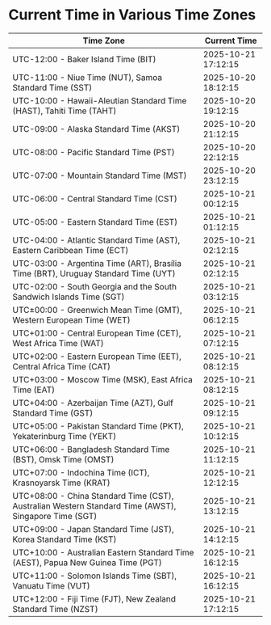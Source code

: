 # Current Time in Various Time Zones

| Time Zone | Current Time |
|-----------|--------------|
| UTC-12:00 - Baker Island Time (BIT) | 2025-10-21 17:12:15 |
| UTC-11:00 - Niue Time (NUT), Samoa Standard Time (SST) | 2025-10-20 18:12:15 |
| UTC-10:00 - Hawaii-Aleutian Standard Time (HAST), Tahiti Time (TAHT) | 2025-10-20 19:12:15 |
| UTC-09:00 - Alaska Standard Time (AKST) | 2025-10-20 21:12:15 |
| UTC-08:00 - Pacific Standard Time (PST) | 2025-10-20 22:12:15 |
| UTC-07:00 - Mountain Standard Time (MST) | 2025-10-20 23:12:15 |
| UTC-06:00 - Central Standard Time (CST) | 2025-10-21 00:12:15 |
| UTC-05:00 - Eastern Standard Time (EST) | 2025-10-21 01:12:15 |
| UTC-04:00 - Atlantic Standard Time (AST), Eastern Caribbean Time (ECT) | 2025-10-21 02:12:15 |
| UTC-03:00 - Argentina Time (ART), Brasília Time (BRT), Uruguay Standard Time (UYT) | 2025-10-21 02:12:15 |
| UTC-02:00 - South Georgia and the South Sandwich Islands Time (SGT) | 2025-10-21 03:12:15 |
| UTC±00:00 - Greenwich Mean Time (GMT), Western European Time (WET) | 2025-10-21 06:12:15 |
| UTC+01:00 - Central European Time (CET), West Africa Time (WAT) | 2025-10-21 07:12:15 |
| UTC+02:00 - Eastern European Time (EET), Central Africa Time (CAT) | 2025-10-21 08:12:15 |
| UTC+03:00 - Moscow Time (MSK), East Africa Time (EAT) | 2025-10-21 08:12:15 |
| UTC+04:00 - Azerbaijan Time (AZT), Gulf Standard Time (GST) | 2025-10-21 09:12:15 |
| UTC+05:00 - Pakistan Standard Time (PKT), Yekaterinburg Time (YEKT) | 2025-10-21 10:12:15 |
| UTC+06:00 - Bangladesh Standard Time (BST), Omsk Time (OMST) | 2025-10-21 11:12:15 |
| UTC+07:00 - Indochina Time (ICT), Krasnoyarsk Time (KRAT) | 2025-10-21 12:12:15 |
| UTC+08:00 - China Standard Time (CST), Australian Western Standard Time (AWST), Singapore Time (SGT) | 2025-10-21 13:12:15 |
| UTC+09:00 - Japan Standard Time (JST), Korea Standard Time (KST) | 2025-10-21 14:12:15 |
| UTC+10:00 - Australian Eastern Standard Time (AEST), Papua New Guinea Time (PGT) | 2025-10-21 16:12:15 |
| UTC+11:00 - Solomon Islands Time (SBT), Vanuatu Time (VUT) | 2025-10-21 16:12:15 |
| UTC+12:00 - Fiji Time (FJT), New Zealand Standard Time (NZST) | 2025-10-21 17:12:15 |
